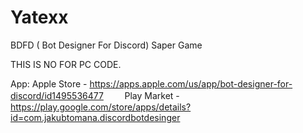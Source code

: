 # Yatexx
BDFD ( Bot Designer For Discord) Saper Game

THIS IS NO FOR PC CODE.

App: Apple Store - https://apps.apple.com/us/app/bot-designer-for-discord/id1495536477
ᅠᅠ  Play Market - https://play.google.com/store/apps/details?id=com.jakubtomana.discordbotdesinger
